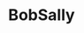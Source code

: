 ---
pid: LLP568
title: BobSally
location_transcription: 
zipcode: 
outside_phl: 
neighborhood: 
age: '11'
age_range: 6-13
instagram: 
image_file_name: LLP_568.jpg
proposal_transcription: Bob Salley statue
topic: Unknown
topic_summary: '0'
type: Sculpture Statue
keywords_other: 
credit: Aileen Abon
image_labels: 
twitter: 
facebook: 
permalink: "/monuments/llp568/"
layout: item-page
---